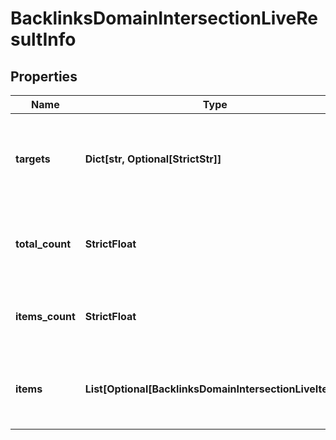 # BacklinksDomainIntersectionLiveResultInfo


## Properties

| Name | Type | Description | Notes |
|------------ | ------------- | ------------- | -------------|
**targets** | **Dict[str, Optional[StrictStr]]** | target domains, subdomains or webpages in a POST array |[optional]|
**total_count** | **StrictFloat** | total amount of results relevant to your request |[optional]|
**items_count** | **StrictFloat** | the number of results returned in the items array |[optional]|
**items** | **List[Optional[BacklinksDomainIntersectionLiveItem]]** | contains domain that link to all targets from the POST array |[optional]|